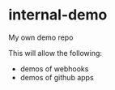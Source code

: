 # internal-demo
My own demo repo

This will allow the following:
- demos of webhooks
- demos of github apps